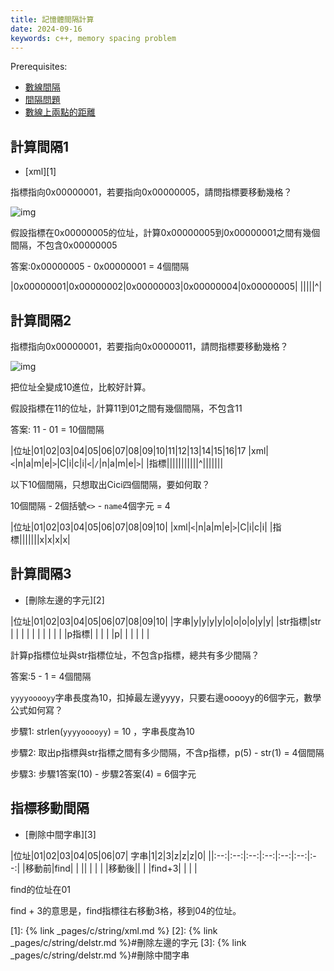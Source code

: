 ```yaml
---
title: 記憶體間隔計算
date: 2024-09-16
keywords: c++, memory spacing problem 
---
```


Prerequisites:

- [數線間隔](https://www.youtube.com/watch?v=CM1CMYDfNMw&list=PLddNrqlSgts9RWyAxWRHXKtiTAlEKLmqF&index=2)  
- [間隔問題](https://www.youtube.com/watch?v=e1RSUXVSd0o&list=PLddNrqlSgts9RWyAxWRHXKtiTAlEKLmqF&index=7)
- [數線上兩點的距離](https://www.youtube.com/watch?v=MSZb0vOKzQI&list=PLddNrqlSgts8ZYFZcta4ju_oyoiaA_ncr&index=1)

## 計算間隔1

- [xml][1]

指標指向0x00000001，若要指向0x00000005，請問指標要移動幾格？

![img]({{site.imgurl}}/pointer/move2.jpg)

假設指標在0x00000005的位址，計算0x00000005到0x00000001之間有幾個間隔，不包含0x00000005

答案:0x00000005 - 0x00000001 = 4個間隔

|0x00000001|0x00000002|0x00000003|0x00000004|0x00000005|
|||||^|

## 計算間隔2

指標指向0x00000001，若要指向0x00000011，請問指標要移動幾格？

![img]({{site.imgurl}}/pointer/move1.jpg)

把位址全變成10進位，比較好計算。

假設指標在11的位址，計算11到01之間有幾個間隔，不包含11

答案: 11 - 01 = 10個間隔

|位址|01|02|03|04|05|06|07|08|09|10|11|12|13|14|15|16|17
|xml|`<`|n|a|m|e|`>`|C|i|c|i|`<`|`/`|n|a|m|e|`>`|
|指標|||||||||||^|||||||


以下10個間隔，只想取出Cici四個間隔，要如何取？

10個間隔 - 2個括號`<>` - `name`4個字元 = 4

|位址|01|02|03|04|05|06|07|08|09|10|
|xml|`<`|n|a|m|e|`>`|C|i|c|i|
|指標|||||||x|x|x|x|

## 計算間隔3

- [刪除左邊的字元][2]

|位址|01|02|03|04|05|06|07|08|09|10|
|字串|y|y|y|y|o|o|o|o|y|y|
|str指標|str | | | | | | | | | |
|p指標| | | | |p| | | | | |

計算p指標位址與str指標位址，不包含p指標，總共有多少間隔？

答案:5 - 1 = 4個間隔

`yyyyooooyy`字串長度為10，扣掉最左邊yyyy，只要右邊ooooyy的6個字元，數學公式如何寫？

步驟1: strlen(`yyyyooooyy`) = 10 ，字串長度為10

步驟2: 取出p指標與str指標之間有多少間隔，不含p指標，p(5) - str(1) = 4個間隔

步驟3: 步驟1答案(10) - 步驟2答案(4) = 6個字元 

## 指標移動間隔

- [刪除中間字串][3]

|位址|01|02|03|04|05|06|07|
字串|1|2|3|z|z|z|0|
||:--:|:--:|:--:|:--:|:--:|:--:|:--:|
|移動前|find| | || | | |
|移動後|| | |find+3| | | |

find的位址在01

find + 3的意思是，find指標往右移動3格，移到04的位址。


[1]: {% link _pages/c/string/xml.md %}
[2]: {% link _pages/c/string/delstr.md %}#刪除左邊的字元
[3]: {% link _pages/c/string/delstr.md %}#刪除中間字串